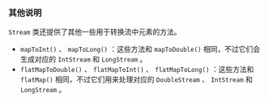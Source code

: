 ### 其他说明

`Stream` 类还提供了其他一些用于转换流中元素的方法。

+ `mapToInt()` 、 `mapToLong()` ：这些方法和 `mapToDouble()` 相同，不过它们会生成对应的 `IntStream` 和 `LongStream` 。
+ `flatMapToDouble()` 、 `flatMapToInt()` 、 `flatMapToLong()` ：这些方法和 `flatMap()` 相同，不过它们用来处理对应的 `DoubleStream` 、 `IntStream` 和 `LongStream` 。

